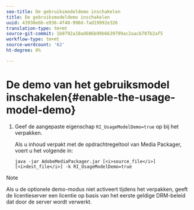 ```yaml
---
seo-title: De gebruiksmodeldemo inschakelen
title: De gebruiksmodeldemo inschakelen
uuid: 43930ebb-e936-4f48-990d-7ad19992e326
translation-type: tm+mt
source-git-commit: 1b9792a10ad606b99b6639799ac2aacb707b2af5
workflow-type: tm+mt
source-wordcount: '62'
ht-degree: 0%

---
```



# De demo van het gebruiksmodel inschakelen{#enable-the-usage-model-demo}

1. Geef de aangepaste eigenschap `RI_UsageModelDemo=true` op bij het verpakken.

   Als u inhoud verpakt met de opdrachtregeltool van Media Packager, voert u het volgende in:

   ```
   java -jar AdobeMediaPackager.jar [<i>source_file</i>] [<i>dest_file</i>] -k RI_UsageModelDemo=true
   ```

>[!NOTE]
>
>Als u de optionele demo-modus niet activeert tijdens het verpakken, geeft de licentieserver een licentie op basis van het eerste geldige DRM-beleid dat door de server wordt verwerkt.

